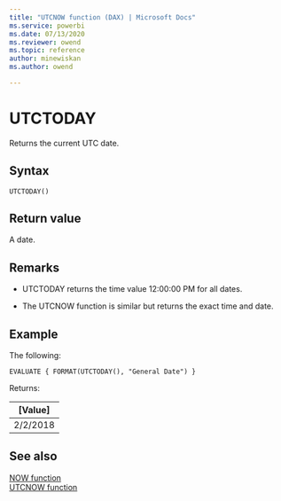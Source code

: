 ```yaml
---
title: "UTCNOW function (DAX) | Microsoft Docs"
ms.service: powerbi 
ms.date: 07/13/2020
ms.reviewer: owend
ms.topic: reference
author: minewiskan
ms.author: owend

---
```

# UTCTODAY

Returns the current UTC date.

## Syntax  
  
```dax
UTCTODAY()  
```
  
## Return value

A date.  
  
## Remarks  

- UTCTODAY returns the time value 12:00:00 PM for all dates.

- The UTCNOW function is similar but returns the exact time and date.
  
## Example

The following:
  
```dax
EVALUATE { FORMAT(UTCTODAY(), "General Date") }
```

Returns:

|[Value]  |
|---------|
|2/2/2018    |

## See also

[NOW function](now-function-dax.md)  
[UTCNOW function](utcnow-function-dax.md)  
